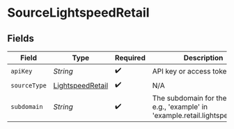 # SourceLightspeedRetail


## Fields

| Field                                                                               | Type                                                                                | Required                                                                            | Description                                                                         |
| ----------------------------------------------------------------------------------- | ----------------------------------------------------------------------------------- | ----------------------------------------------------------------------------------- | ----------------------------------------------------------------------------------- |
| `apiKey`                                                                            | *String*                                                                            | :heavy_check_mark:                                                                  | API key or access token                                                             |
| `sourceType`                                                                        | [LightspeedRetail](../../models/shared/LightspeedRetail.md)                         | :heavy_check_mark:                                                                  | N/A                                                                                 |
| `subdomain`                                                                         | *String*                                                                            | :heavy_check_mark:                                                                  | The subdomain for the retailer, e.g., 'example' in 'example.retail.lightspeed.app'. |